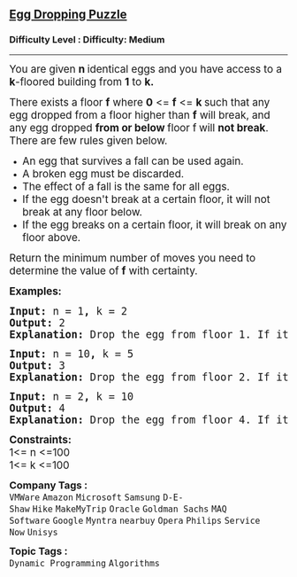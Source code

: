 <h2><a href="https://www.geeksforgeeks.org/problems/egg-dropping-puzzle-1587115620/1?page=1&company=Service%20Now&sortBy=submissions">Egg Dropping Puzzle</a></h2><h3>Difficulty Level : Difficulty: Medium</h3><hr><div class="problems_problem_content__Xm_eO"><p><span style="font-size: 14pt;">You are given <strong>n </strong>identical eggs and you have access to a<strong> k</strong>-floored building from&nbsp;<strong>1</strong> to <strong>k.</strong></span></p>
<p><span style="font-size: 14pt;">There exists a floor <strong>f</strong> where <strong>0</strong> &lt;= <strong>f</strong> &lt;= <strong>k </strong>such that any egg dropped from a floor higher than <strong>f</strong>&nbsp;will break, and any egg dropped <strong>from or below </strong>floor f<strong>&nbsp;</strong>will <strong>not break</strong>. <br>There are few rules given below.&nbsp;</span></p>
<ul>
<li><span style="font-size: 14pt;">An egg that survives a fall can be used again.</span></li>
<li><span style="font-size: 14pt;">A broken egg must be discarded.</span></li>
<li><span style="font-size: 14pt;">The effect of a fall is the same for all eggs.</span></li>
<li><span style="font-size: 14pt;">If the egg doesn't break at a certain floor, it will not break at any floor below.</span></li>
<li><span style="font-size: 14pt;">If the egg breaks on a certain floor, it will break on any floor above.</span></li>
</ul>
<p><span style="font-size: 14pt;">Return the minimum number of moves&nbsp;<span style="box-sizing: border-box; margin: 0px; padding: 0px;">you need to determine the value of&nbsp;<strong>f</strong> with certainty</span>.</span></p>
<p><span style="font-size: 14pt;"><strong>Examples:</strong></span></p>
<pre><span style="font-size: 14pt;"><strong>Input:</strong> n<strong> </strong>= 1<strong>, </strong>k<strong> </strong>= 2
<strong>Output: </strong>2
<strong>Explanation: </strong>Drop the egg from floor 1. If it breaks, we know that f = 0. Otherwise, drop the egg from floor 2.If it breaks, we know that f = 1.  If it does not break, then we know f = 2. Hence, we need at minimum 2 moves to determine with certainty what the value of f is.</span></pre>
<pre><span style="font-size: 14pt;"><strong>Input:</strong> n<strong> </strong>= 10<strong>, </strong>k<strong> </strong>= 5
<strong>Output: </strong>3
<strong>Explanation: </strong>Drop the egg from floor 2. If it breaks, test floor 1 with a remaining egg.If it doesn’t break, drop from floor 4. If it breaks, test floor 3. If it still doesn’t break, we know the critical floor is 5.Hence, with a minimum of 3 moves, we can find the critical floor.</span></pre>
<pre><span style="font-size: 14pt;"><strong>Input:</strong> n<strong> </strong>= 2<strong>, </strong>k<strong> </strong>= 10
<strong>Output: </strong>4
<strong>Explanation: </strong>Drop the egg from floor 4. If it breaks, we only need to test floors 1 to 3 with the remaining egg.If it doesn't break, drop the egg from floor 7. If it breaks, we only need to test floors 5 and 6. If it doesn't break again, drop the egg from floor 9. If it breaks, test floor 8. If it still doesn’t break, we know the critical floor is 10.Hence, with a minimum of 4 moves, we can determine the critical floor.</span></pre>
<p><span style="font-size: 14pt;"><strong>Constraints:</strong><br>1&lt;= n &lt;=100<br>1&lt;= k &lt;=100</span></p></div><p><span style=font-size:18px><strong>Company Tags : </strong><br><code>VMWare</code>&nbsp;<code>Amazon</code>&nbsp;<code>Microsoft</code>&nbsp;<code>Samsung</code>&nbsp;<code>D-E-Shaw</code>&nbsp;<code>Hike</code>&nbsp;<code>MakeMyTrip</code>&nbsp;<code>Oracle</code>&nbsp;<code>Goldman Sachs</code>&nbsp;<code>MAQ Software</code>&nbsp;<code>Google</code>&nbsp;<code>Myntra</code>&nbsp;<code>nearbuy</code>&nbsp;<code>Opera</code>&nbsp;<code>Philips</code>&nbsp;<code>Service Now</code>&nbsp;<code>Unisys</code>&nbsp;<br><p><span style=font-size:18px><strong>Topic Tags : </strong><br><code>Dynamic Programming</code>&nbsp;<code>Algorithms</code>&nbsp;